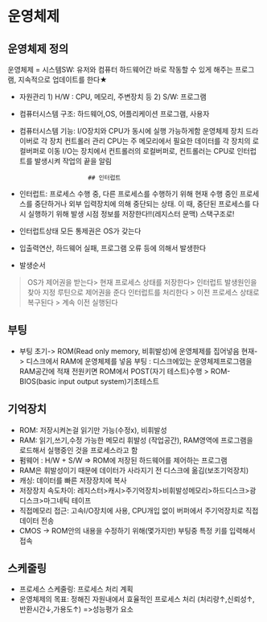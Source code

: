 # 운영체제



## 운영체제 정의

운영체제 = 시스템SW: 유저와 컴퓨터 하드웨어간 바로 작동할 수 있게 해주는 프로그램,
                   지속적으로 업데이트를 한다★

- 자원관리 1) H/W : CPU, 메모리, 주변장치 등
               2) S/W: 프로그램

- 컴퓨터시스템 구조: 하드웨어,OS, 어플리케이션 프로그램, 사용자

- 컴퓨터시스템 기능: I/O장치와 CPU가 동시에 실행 가능하게함
                             운영체제 장치 드라이버로 각 장치 컨트롤러 관리
                             CPU는 주 메모리에서 필요한 데이터를 각 장치의 로컬버퍼로 이동
                             I/O는 장치에서 컨트롤러의 로컬버퍼로, 컨트롤러는 CPU로 인터럽트를 발생시켜 작업의 끝을 알림

                         ## 인터럽트
                         
- 인터럽트: 프로세스 수행 중, 다른 프로세스를 수행하기 위해 현재 수행 중인 프로세스를
         중단하거나 외부 입력장치에 의해 중단되는 상태. 이 때, 중단된 프로세스를 다시 실행하기 위해
         발생 시점 정보를 저장한다!!(레지스터 문맥) 스택구조로!

- 인터럽트상태 모든 통제권은 OS가 갖는다

- 입출력연산, 하드웨어 실패, 프로그램 오류 등에 의해서 발생한다

- 발생순서

> OS가 제어권을 받는다> 현재 프로세스 상태를 저장한다> 인터럽트 발생원인을 찾아 지정 루틴으로 제어권을 준다
> 인터럽트를 처리한다 > 이전 프로세스 상태로 복구된다 > 계속 이전 실행된다

## 부팅

- 부팅
   초기-> ROM(Read only memory, 비휘발성)에 운영체제를 집어넣음
   현재-> 디스크에서 RAM에 운영체제를 넣음
   부팅 : 디스크에있는 운영체제프로그램을 RAM공간에 적재
   전원키면 ROM에서 POST(자기 테스트)수행 > ROM-BIOS(basic input output system)기초테스트



## 기억장치

- ROM: 저장시켜논걸 읽기만 가능(수정x), 비휘발성
- RAM: 읽기,쓰기,수정 가능한 메모리 휘발성 (작업공간), RAM영역에 
        프로그램을 로드해서 실행중인 것을 프로세스라고 함
- 펌웨어 :  H/W + S/W => ROM에 저장된 하드웨어를 제어하는 프로그램
- RAM은 휘발성이기 때문에 데이터가 사라지기 전 디스크에 옮김(보조기억장치)
- 캐싱: 데이터를 빠른 저장장치에 복사
- 저장장치 속도차이: 레지스터>캐시>주기억장치>비휘발성메모리>하드디스크>광디스크>마그네틱 테이프
- 직접메모리 접근: 고속I/O장치에 사용, CPU개입 없이 버퍼에서 주기억장치로 직접 데이터 전송
- CMOS -> ROM안의 내용을 수정하기 위해(몇가지만) 부팅중 특정 키를 입력해서 접속

## 스케줄링

- 프로세스 스케줄링: 프로세스 처리 계획
- 운영체제의 목표: 정해진 자원내에서 효율적인 프로세스 처리
                       (처리량↑,신뢰성↑,반환시간↓,가용도↑) =>성능평가 요소
